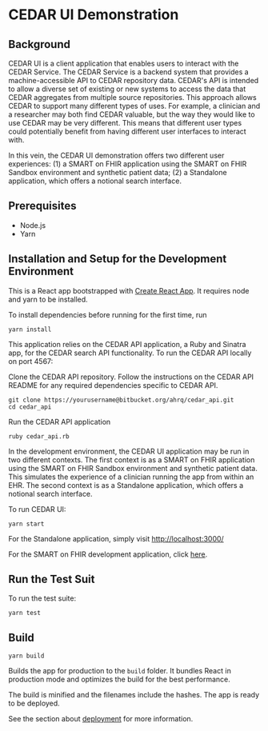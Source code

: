 # CEDAR UI Demonstration

## Background
CEDAR UI is a client application that enables users to interact with the CEDAR Service. The CEDAR Service is a backend system that provides a machine-accessible API to CEDAR repository data. CEDAR's API is intended to allow a diverse set of existing or new systems to access the data that CEDAR aggregates from multiple source repositories. This approach allows CEDAR to support many different types of uses. For example, a clinician and a researcher may both find CEDAR valuable, but the way they would like to use CEDAR may be very different. This means that different user types could potentially benefit from having different user interfaces to interact with. 

In this vein, the CEDAR UI demonstration offers two different user experiences: (1) a SMART on FHIR application using the SMART on FHIR Sandbox environment and synthetic patient data; (2) a Standalone application, which offers a notional search interface.

## Prerequisites

* Node.js
* Yarn

## Installation and Setup for the Development Environment

This is a React app bootstrapped with [Create React App](https://github.com/facebook/create-react-app). It requires node and yarn to be installed.

To install dependencies before running for the first time, run

```
yarn install
```

This application relies on the CEDAR API application, a Ruby and Sinatra app, for the CEDAR search API functionality. To run the CEDAR API locally on port 4567:

Clone the CEDAR API repository. Follow the instructions on the CEDAR API README for any required dependencies specific to CEDAR API. 
```
git clone https://yourusername@bitbucket.org/ahrq/cedar_api.git
cd cedar_api
```
Run the CEDAR API application
```
ruby cedar_api.rb
```

In the development environment, the CEDAR UI application may be run in two different contexts. The first context is as a SMART on FHIR application using the SMART on FHIR Sandbox environment and synthetic patient data. This simulates the experience of a clinician running the app from within an EHR. The second context is as a Standalone application, which offers a notional search interface. 

To run CEDAR UI:

```
yarn start
```

For the Standalone application, simply visit [http://localhost:3000/](http://localhost:3000/)

For the SMART on FHIR development application, click [here](http://launch.smarthealthit.org/ehr.html?app=http%3A%2F%2Flocalhost%3A3000%2Flaunch%3Flaunch%3DeyJhIjoiMSIsImYiOiIxIn0%26iss%3Dhttp%253A%252F%252Flaunch.smarthealthit.org%252Fv%252Fr4%252Ffhir&user=). 


## Run the Test Suit

To run the test suite:


```
yarn test
```

## Build

```
yarn build
```

Builds the app for production to the `build` folder.
It bundles React in production mode and optimizes the build for the best performance.

The build is minified and the filenames include the hashes.
The app is ready to be deployed.

See the section about [deployment](https://facebook.github.io/create-react-app/docs/deployment) for more information.

